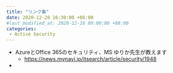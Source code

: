 ```yaml
---
title: "リンク集"
date: 2020-12-28 16:30:00 +08:00
#last_modified_at: 2020-12-16 09:00:00 +08:00
categories: 
 - Active Security
---
```


+ AzureとOffice 365のセキュリティ、MS ゆりか先生が教えます
    - https://news.mynavi.jp/itsearch/article/security/1948
+ 
